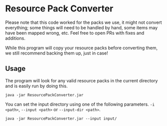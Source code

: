# Resource Pack Converter

Please note that this code worked for the packs we use, it might not convert everything; some things will need to be handled by hand, some items may have been mapped wrong, etc.
Feel free to open PRs with fixes and additions.

While this program will copy your resource packs before converting them, we still recommend backing them up, just in case!

## Usage
The program will look for any valid resource packs in the current directory and is easily run by doing this.

    java -jar ResourcePackConverter.jar

You can set the input directory using one of the following parameters.
`-i <path>`, `--input <path>` or `--input-dir <path>`.

    java -jar ResourcePackConverter.jar --input input/


